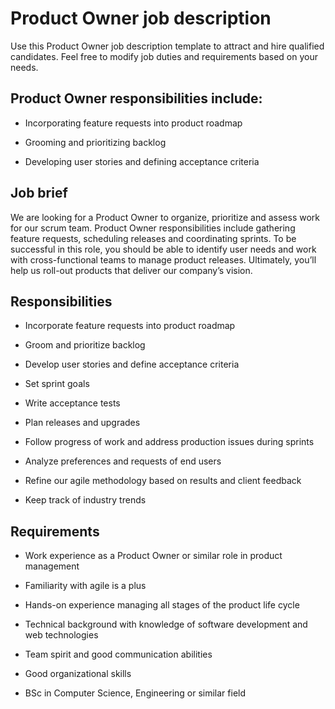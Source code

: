 # Product Owner job description
Use this Product Owner job description template to attract and hire qualified candidates. Feel free to modify job duties and requirements based on your needs.


## Product Owner responsibilities include:
* Incorporating feature requests into product roadmap

* Grooming and prioritizing backlog

* Developing user stories and defining acceptance criteria



## Job brief

We are looking for a Product Owner to organize, prioritize and assess work for our scrum team.
Product Owner responsibilities include gathering feature requests, scheduling releases and coordinating sprints. To be successful in this role, you should be able to identify user needs and work with cross-functional teams to manage product releases.
Ultimately, you’ll help us roll-out products that deliver our company’s vision.


## Responsibilities

* Incorporate feature requests into product roadmap

* Groom and prioritize backlog

* Develop user stories and define acceptance criteria

* Set sprint goals

* Write acceptance tests

* Plan releases and upgrades

* Follow progress of work and address production issues during sprints

* Analyze preferences and requests of end users

* Refine our agile methodology based on results and client feedback

* Keep track of industry trends


## Requirements

* Work experience as a Product Owner or similar role in product management

* Familiarity with agile is a plus

* Hands-on experience managing all stages of the product life cycle

* Technical background with knowledge of software development and web technologies

* Team spirit and good communication abilities

* Good organizational skills

* BSc in Computer Science, Engineering or similar field
